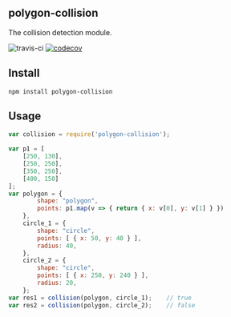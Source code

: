 polygon-collision
------
The collision detection module.

![travis-ci](https://travis-ci.org/keifergu/polygon-collision.svg?branch=master)
[![codecov](https://codecov.io/gh/keifergu/polygon-collision/branch/master/graph/badge.svg)](https://codecov.io/gh/keifergu/polygon-collision)


## Install

```
npm install polygon-collision
```

## Usage

```javascript
var collision = require('polygon-collision');

var p1 = [
    [250, 130],
    [250, 250],
    [350, 250],
    [400, 150]
];
var polygon = {
        shape: "polygon",
        points: p1.map(v => { return { x: v[0], y: v[1] } })
    },
    circle_1 = {
        shape: "circle",
        points: [ { x: 50, y: 40 } ],
        radius: 40,
    },
    circle_2 = {
        shape: "circle",
        points: [ { x: 250, y: 240 } ],
        radius: 20,
    };
var res1 = collision(polygon, circle_1);    // true
var res2 = collision(polygon, circle_2);    // false
```